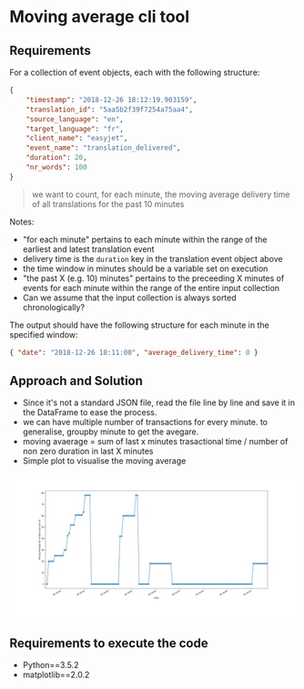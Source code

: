 # Moving average cli tool

## Requirements

For a collection of event objects, each with the following structure:
```json
{
	"timestamp": "2018-12-26 18:12:19.903159",
	"translation_id": "5aa5b2f39f7254a75aa4",
	"source_language": "en",
	"target_language": "fr",
	"client_name": "easyjet",
	"event_name": "translation_delivered",
	"duration": 20,
	"nr_words": 100
}
```
>we want to count, for each minute, the moving average delivery time of all translations for the past 10 minutes

Notes:
* "for each minute" pertains to each minute within the range of the earliest and latest translation event
* delivery time is the `duration` key in the translation event object above
* the time window in minutes should be a variable set on execution
* "the past X (e.g. 10) minutes" pertains to the preceeding X minutes of events for each minute within the range of the entire input collection
* Can we assume that the input collection is always sorted chronologically?

The output should have the following structure for each minute in the specified window:

```json
{ "date": "2018-12-26 18:11:00", "average_delivery_time": 0 }
```

## Approach and Solution

* Since it's not a standard JSON file, read the file line by line and save it in the DataFrame to ease the process.
* we can have multiple number of transactions for every minute. to generalise, groupby minute to get the avegare. 
* moving avaerage = sum of last x minutes trasactional time / number of non zero duration in last X minutes 
* Simple plot to visualise the moving average


![Screenshot](/moving_avg.png?raw=true "Moving Average")

## Requirements to execute the code
* Python==3.5.2
* matplotlib==2.0.2
